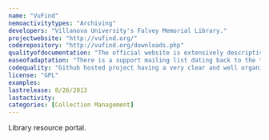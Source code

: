 ```yaml
---
name: "VuFind"
nemoactivitytypes: "Archiving"
developers: "Villanova University's Falvey Memorial Library."
projectwebsite: "http://vufind.org/"
coderepository: "http://vufind.org/downloads.php"
qualityofdocumentation: "The official website is extensively descriptive about the software. Well written documentation for use and deployment. User and developer manuals are present and there is also a live demo to depict how the tool is used. The tool is even presented in conferences so continuous feedback is given on its use and possible improvements. The project is present on Github. Highlight: used by more than 120 organizations worldwide, mostly universities and public libraries."
easeofadaptation: "There is a support mailing list dating back to the time of the tool’s release. The list’s archive is open for access. List of known installations publicly available. JIRA issue tracker is used. Several companies offer commercial support for organizations using the tool. Lots of configurable options and adaptations are possible."
codequality: "Github hosted project having a very clear and well organized package structure. PHP coded with explanatory comments for the code methods. Test files to demonstrate functionalities are included in the Github repository. 21 contributors with 3077 commits are shown in official statistics on April 10th, 2014. Oldest change is 2 years ago, last change 16 hours ago."
license: "GPL"
examples: 
lastrelease: 8/26/2013
lastactivity: 
categories: [Collection Management]
---
```

Library resource portal.
